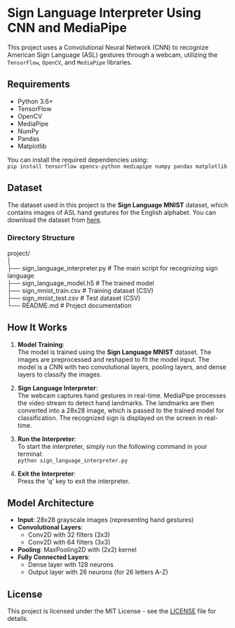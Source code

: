 # Sign Language Interpreter Using CNN and MediaPipe

This project uses a Convolutional Neural Network (CNN) to recognize American Sign Language (ASL) gestures through a webcam, utilizing the `TensorFlow`, `OpenCV`, and `MediaPipe` libraries.

## Requirements

- Python 3.6+
- TensorFlow
- OpenCV
- MediaPipe
- NumPy
- Pandas
- Matplotlib

You can install the required dependencies using:  
`pip install tensorflow opencv-python mediapipe numpy pandas matplotlib`

## Dataset

The dataset used in this project is the **Sign Language MNIST** dataset, which contains images of ASL hand gestures for the English alphabet. You can download the dataset from [here](https://www.kaggle.com/datasets/databreh/sign-language-mnist).

### Directory Structure

project/  
│  
├── sign_language_interpreter.py  # The main script for recognizing sign language  
├── sign_language_model.h5        # The trained model  
├── sign_mnist_train.csv          # Training dataset (CSV)  
├── sign_mnist_test.csv           # Test dataset (CSV)  
└── README.md                     # Project documentation  

## How It Works

1. **Model Training**:  
   The model is trained using the **Sign Language MNIST** dataset. The images are preprocessed and reshaped to fit the model input. The model is a CNN with two convolutional layers, pooling layers, and dense layers to classify the images.

2. **Sign Language Interpreter**:  
   The webcam captures hand gestures in real-time. MediaPipe processes the video stream to detect hand landmarks. The landmarks are then converted into a 28x28 image, which is passed to the trained model for classification. The recognized sign is displayed on the screen in real-time.

3. **Run the Interpreter**:  
   To start the interpreter, simply run the following command in your terminal:  
   `python sign_language_interpreter.py`

4. **Exit the Interpreter**:  
   Press the 'q' key to exit the interpreter.

## Model Architecture

- **Input**: 28x28 grayscale images (representing hand gestures)  
- **Convolutional Layers**:  
  - Conv2D with 32 filters (3x3)  
  - Conv2D with 64 filters (3x3)  
- **Pooling**: MaxPooling2D with (2x2) kernel  
- **Fully Connected Layers**:  
  - Dense layer with 128 neurons  
  - Output layer with 26 neurons (for 26 letters A-Z)  

## License

This project is licensed under the MIT License - see the [LICENSE](LICENSE) file for details.
